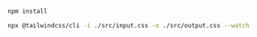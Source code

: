 ```sh
npm install
```
```sh
npx @tailwindcss/cli -i ./src/input.css -o ./src/output.css --watch
```
